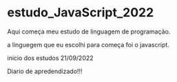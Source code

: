 # estudo_JavaScript_2022

Aqui começa meu estudo de linguagem de programação.

a linguegem que eu escolhi para  começa foi o javascript.

inicio dos estudos 21/09/2022

Diario de apredendizado!!! 


